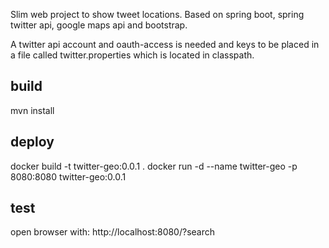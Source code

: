 Slim web project to show tweet locations.
Based on spring boot, spring twitter api, google maps api and bootstrap.

A twitter api account and oauth-access is needed and keys to be placed in a file called twitter.properties which is located in classpath.

build
-----

mvn install

deploy
------

docker build -t twitter-geo:0.0.1 .
docker run -d --name twitter-geo -p 8080:8080 twitter-geo:0.0.1

test
----

open browser with: http://localhost:8080/?search

